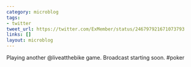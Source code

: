 ```yaml
---
category: microblog
tags:
- twitter
tweet_url: https://twitter.com/ExMember/status/246797921671073793
links: []
layout: microblog
---
```

Playing another @liveatthebike game. Broadcast starting soon. #poker
